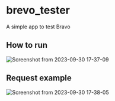 # brevo_tester

A simple app to test Bravo

## How to run

![Screenshot from 2023-09-30 17-37-09](https://github.com/YacineSteeve/brevo_tester/assets/64146788/f2157c6c-7e4b-4496-8245-fa38b9d2f4d9)


## Request example

![Screenshot from 2023-09-30 17-38-05](https://github.com/YacineSteeve/brevo_tester/assets/64146788/1b6f632f-48ef-4d00-9ef2-b524ba0dfeba)


